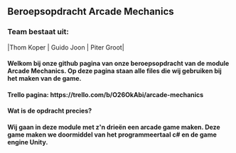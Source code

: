 <h2> Beroepsopdracht Arcade Mechanics </h2>
<h3> Team bestaat uit: </h3>
 |Thom Koper | Guido Joon | Piter Groot|
<h4> Welkom bij onze github pagina van onze beroepsopdracht van de module Arcade Mechanics. Op deze pagina staan alle files die wij gebruiken bij het maken van de game.</h4>
<h4> Trello pagina: https://trello.com/b/O26OkAbi/arcade-mechanics </h4>
<h4> Wat is de opdracht precies? </h4>
<h4> Wij gaan in deze module met z'n drieën een arcade game maken. Deze game maken we doormiddel van het programmeertaal c# en de game engine Unity. </h4>
